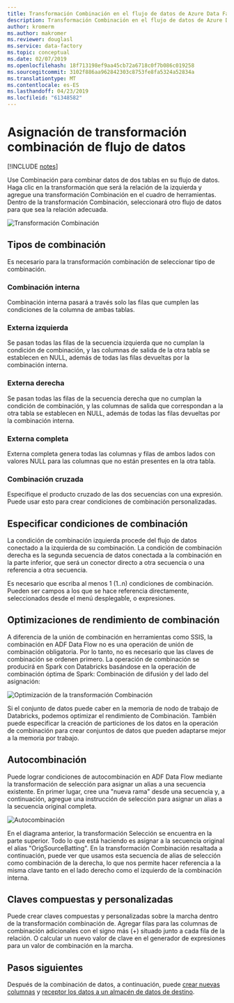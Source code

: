 ```yaml
---
title: Transformación Combinación en el flujo de datos de Azure Data Factory
description: Transformación Combinación en el flujo de datos de Azure Data Factory
author: kromerm
ms.author: makromer
ms.reviewer: douglasl
ms.service: data-factory
ms.topic: conceptual
ms.date: 02/07/2019
ms.openlocfilehash: 18f713198ef9aa45cb72a6718c0f7b086c019258
ms.sourcegitcommit: 3102f886aa962842303c8753fe8fa5324a52834a
ms.translationtype: MT
ms.contentlocale: es-ES
ms.lasthandoff: 04/23/2019
ms.locfileid: "61348582"
---
```

# <a name="mapping-data-flow-join-transformation"></a>Asignación de transformación combinación de flujo de datos

[!INCLUDE [notes](../../includes/data-factory-data-flow-preview.md)]

Use Combinación para combinar datos de dos tablas en su flujo de datos. Haga clic en la transformación que será la relación de la izquierda y agregue una transformación Combinación en el cuadro de herramientas. Dentro de la transformación Combinación, seleccionará otro flujo de datos para que sea la relación adecuada.

![Transformación Combinación](media/data-flow/join.png "Combinación")

## <a name="join-types"></a>Tipos de combinación

Es necesario para la transformación combinación de seleccionar tipo de combinación.

### <a name="inner-join"></a>Combinación interna

Combinación interna pasará a través solo las filas que cumplen las condiciones de la columna de ambas tablas.

### <a name="left-outer"></a>Externa izquierda

Se pasan todas las filas de la secuencia izquierda que no cumplan la condición de combinación, y las columnas de salida de la otra tabla se establecen en NULL, además de todas las filas devueltas por la combinación interna.

### <a name="right-outer"></a>Externa derecha

Se pasan todas las filas de la secuencia derecha que no cumplan la condición de combinación, y las columnas de salida que correspondan a la otra tabla se establecen en NULL, además de todas las filas devueltas por la combinación interna.

### <a name="full-outer"></a>Externa completa

Externa completa genera todas las columnas y filas de ambos lados con valores NULL para las columnas que no están presentes en la otra tabla.

### <a name="cross-join"></a>Combinación cruzada

Especifique el producto cruzado de las dos secuencias con una expresión. Puede usar esto para crear condiciones de combinación personalizadas.

## <a name="specify-join-conditions"></a>Especificar condiciones de combinación

La condición de combinación izquierda procede del flujo de datos conectado a la izquierda de su combinación. La condición de combinación derecha es la segunda secuencia de datos conectada a la combinación en la parte inferior, que será un conector directo a otra secuencia o una referencia a otra secuencia.

Es necesario que escriba al menos 1 (1..n) condiciones de combinación. Pueden ser campos a los que se hace referencia directamente, seleccionados desde el menú desplegable, o expresiones.

## <a name="join-performance-optimizations"></a>Optimizaciones de rendimiento de combinación

A diferencia de la unión de combinación en herramientas como SSIS, la combinación en ADF Data Flow no es una operación de unión de combinación obligatoria. Por lo tanto, no es necesario que las claves de combinación se ordenen primero. La operación de combinación se producirá en Spark con Databricks basándose en la operación de combinación óptima de Spark: Combinación de difusión y del lado del asignación:

![Optimización de la transformación Combinación](media/data-flow/joinoptimize.png "Optimización de Combinación")

Si el conjunto de datos puede caber en la memoria de nodo de trabajo de Databricks, podemos optimizar el rendimiento de Combinación. También puede especificar la creación de particiones de los datos en la operación de combinación para crear conjuntos de datos que pueden adaptarse mejor a la memoria por trabajo.

## <a name="self-join"></a>Autocombinación

Puede lograr condiciones de autocombinación en ADF Data Flow mediante la transformación de selección para asignar un alias a una secuencia existente. En primer lugar, cree una "nueva rama" desde una secuencia y, a continuación, agregue una instrucción de selección para asignar un alias a la secuencia original completa.

![Autocombinación](media/data-flow/selfjoin.png "Autocombinación")

En el diagrama anterior, la transformación Selección se encuentra en la parte superior. Todo lo que está haciendo es asignar a la secuencia original el alias "OrigSourceBatting". En la transformación Combinación resaltada a continuación, puede ver que usamos esta secuencia de alias de selección como combinación de la derecha, lo que nos permite hacer referencia a la misma clave tanto en el lado derecho como el izquierdo de la combinación interna.

## <a name="composite-and-custom-keys"></a>Claves compuestas y personalizadas

Puede crear claves compuestas y personalizadas sobre la marcha dentro de la transformación combinación de. Agregar filas para las columnas de combinación adicionales con el signo más (+) situado junto a cada fila de la relación. O calcular un nuevo valor de clave en el generador de expresiones para un valor de combinación en la marcha.

## <a name="next-steps"></a>Pasos siguientes

Después de la combinación de datos, a continuación, puede [crear nuevas columnas](data-flow-derived-column.md) y [receptor los datos a un almacén de datos de destino](data-flow-sink.md).

